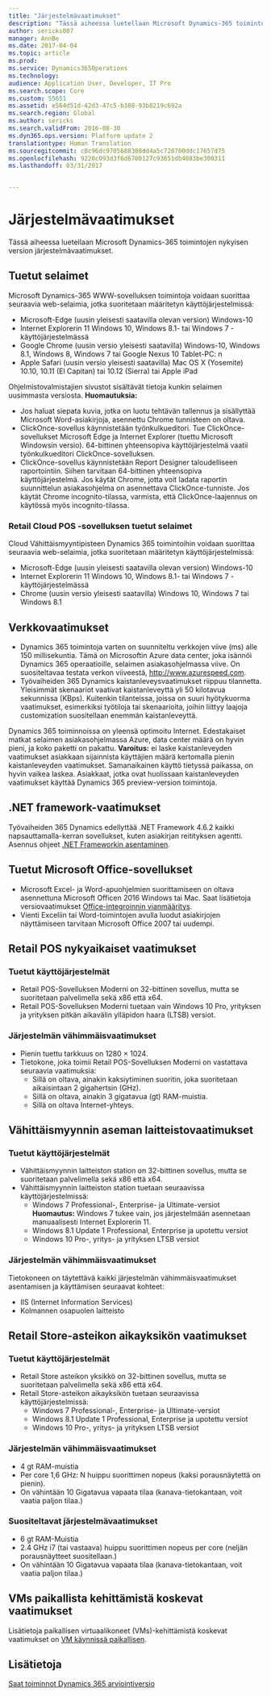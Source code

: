 ```yaml
---
title: "Järjestelmävaatimukset"
description: "Tässä aiheessa luetellaan Microsoft Dynamics-365 toimintojen nykyisen version järjestelmävaatimukset."
author: sericks007
manager: AnnBe
ms.date: 2017-04-04
ms.topic: article
ms.prod: 
ms.service: Dynamics365Operations
ms.technology: 
audience: Application User, Developer, IT Pro
ms.search.scope: Core
ms.custom: 55651
ms.assetid: e564d51d-42d3-47c5-b388-93b8219c692a
ms.search.region: Global
ms.author: sericks
ms.search.validFrom: 2016-08-30
ms.dyn365.ops.version: Platform update 2
translationtype: Human Translation
ms.sourcegitcommit: c8c96dc9705688308dd4a5c720700ddc17657d75
ms.openlocfilehash: 9220c093d3f6d6700127c93651db4083be300311
ms.lasthandoff: 03/31/2017


---
```


# <a name="system-requirements"></a>Järjestelmävaatimukset

Tässä aiheessa luetellaan Microsoft Dynamics-365 toimintojen nykyisen version järjestelmävaatimukset.

<a name="supported-web-browsers"></a>Tuetut selaimet
----------------------

Microsoft Dynamics-365 WWW-sovelluksen toimintoja voidaan suorittaa seuraavia web-selaimia, jotka suoritetaan määritetyn käyttöjärjestelmissä:

-   Microsoft-Edge (uusin yleisesti saatavilla olevan version) Windows-10
-   Internet Explorerin 11 Windows 10, Windows 8.1- tai Windows 7 -käyttöjärjestelmässä
-   Google Chrome (uusin versio yleisesti saatavilla) Windows-10, Windows 8.1, Windows 8, Windows 7 tai Google Nexus 10 Tablet-PC: n
-   Apple Safari (uusin versio yleisesti saatavilla) Mac OS X (Yosemite) 10.10, 10.11 (El Capitan) tai 10.12 (Sierra) tai Apple iPad

Ohjelmistovalmistajien sivustot sisältävät tietoja kunkin selaimen uusimmasta versiosta. **Huomautuksia:**

-   Jos haluat siepata kuvia, jotka on luotu tehtävän tallennus ja sisällyttää Microsoft Word-asiakirjoja, asennettu Chrome tunnisteen on oltava. <!---For instructions about how to install the extension, see [Screenshot Extension setup](/dynamics365/operations/dev-itpro/user-interface/task-recorder).-->
-   ClickOnce-sovellus käynnistetään työnkulkueditori. Tue ClickOnce-sovellukset Microsoft Edge ja Internet Explorer (tuettu Microsoft Windowsin versio). 64-bittinen yhteensopiva käyttöjärjestelmä vaatii työnkulkueditori ClickOnce-sovelluksen.
-   ClickOnce-sovellus käynnistetään Report Designer taloudelliseen raportointiin. Siihen tarvitaan 64-bittinen yhteensopiva käyttöjärjestelmä. Jos käytät Chrome, jotta voit ladata raportin suunnittelun asiakasohjelma on asennettava ClickOnce-tunniste. Jos käytät Chrome incognito-tilassa, varmista, että ClickOnce-laajennus on käytössä myös incognito-tilassa.

### <a name="supported-web-browsers-for-retail-cloud-pos"></a>Retail Cloud POS -sovelluksen tuetut selaimet

Cloud Vähittäismyyntipisteen Dynamics 365 toimintoihin voidaan suorittaa seuraavia web-selaimia, jotka suoritetaan määritetyn käyttöjärjestelmissä:

-   Microsoft-Edge (uusin yleisesti saatavilla olevan version) Windows-10
-   Internet Explorerin 11 Windows 10, Windows 8.1- tai Windows 7 -käyttöjärjestelmässä
-   Chrome (uusin versio yleisesti saatavilla) Windows 10, Windows 7 tai Windows 8.1

## <a name="network-requirements"></a>Verkkovaatimukset
-   Dynamics 365 toimintoja varten on suunniteltu verkkojen viive (ms) alle 150 millisekuntia. Tämä on Microsoftin Azure data center, joka isännöi Dynamics 365 operaatioille, selaimen asiakasohjelmassa viive. On suositeltavaa testata verkon viiveestä, <http://www.azurespeed.com>.
-   Työvaiheiden 365 Dynamics kaistanleveysvaatimukset riippuu tilannetta. Yleisimmät skenaariot vaativat kaistanleveyttä yli 50 kilotavua sekunnissa (KBps). Kuitenkin tilanteissa, joissa on suuri hyötykuorma vaatimukset, esimerkiksi työtiloja tai skenaarioita, joihin liittyy laajoja customization suositellaan enemmän kaistanleveyttä.

Dynamics 365 toiminnoissa on yleensä optimoitu Internet. Edestakaiset matkat selaimen asiakasohjelmassa Azure, data center määrä on hyvin pieni, ja koko paketti on pakattu. **Varoitus:** ei laske kaistanleveyden vaatimukset asiakkaan sijainnista käyttäjien määrä kertomalla pienin kaistanleveyden vaatimukset. Samanaikainen käyttö tietyssä paikassa, on hyvin vaikea laskea. Asiakkaat, jotka ovat huolissaan kaistanleveyden vaatimukset käyttää Dynamics 365 preview-version toimintoja.

## <a name="net-framework-requirements"></a>.NET framework-vaatimukset
Työvaiheiden 365 Dynamics edellyttää .NET Framework 4.6.2 kaikki napsauttamalla-kerran sovellukset, kuten asiakirjan reitityksen agentti. Asennus ohjeet [.NET Frameworkin asentaminen](https://msdn.microsoft.com/en-us/library/5a4x27ek(v=vs.110).aspx).

## <a name="supported-microsoft-office-applications"></a>Tuetut Microsoft Office-sovellukset
-   Microsoft Excel- ja Word-apuohjelmien suorittamiseen on oltava asennettuna Microsoft Officen 2016 Windows tai Mac. Saat lisätietoja versiovaatimukset [Office-integroinnin vianmääritys](/dynamics365/operations/dev-itpro/office-integration/office-integration-troubleshooting).
-   Vienti Exceliin tai Word-toimintojen avulla luodut asiakirjojen näyttämiseen tarvitaan Microsoft Office 2007 tai uudempi.

## <a name="retail-modern-pos-requirements"></a>Retail POS nykyaikaiset vaatimukset
### <a name="supported-operating-systems"></a>Tuetut käyttöjärjestelmät

-   Retail POS-Sovelluksen Moderni on 32-bittinen sovellus, mutta se suoritetaan palvelimella sekä x86 että x64.
-   Retail POS-Sovelluksen Moderni tuetaan vain Windows 10 Pro, yrityksen ja yrityksen pitkän aikavälin ylläpidon haara (LTSB) versiot.

### <a name="minimum-system-requirements"></a>Järjestelmän vähimmäisvaatimukset

-   Pienin tuettu tarkkuus on 1280 × 1024.
-   Tietokone, joka toimii Retail POS-Sovelluksen Moderni on vastattava seuraavia vaatimuksia:
    -   Sillä on oltava, ainakin kaksiytiminen suoritin, joka suoritetaan aikaisintaan 2 gigahertsin (GHz).
    -   Sillä on oltava, ainakin 3 gigatavua (gt) RAM-muistia.
    -   Sillä on oltava Internet-yhteys.

## <a name="retail-hardware-station-requirements"></a>Vähittäismyynnin aseman laitteistovaatimukset
### <a name="supported-operating-systems"></a>Tuetut käyttöjärjestelmät

-   Vähittäismyynnin laitteiston station on 32-bittinen sovellus, mutta se suoritetaan palvelimella sekä x86 että x64.
-   Vähittäismyynnin laitteiston station tuetaan seuraavissa käyttöjärjestelmissä:
    -   Windows 7 Professional-, Enterprise- ja Ultimate-versiot **Huomautus:** Windows 7 tukee vain, jos järjestelmään asennetaan manuaalisesti Internet Explorerin 11.
    -   Windows 8.1 Update 1 Professional, Enterprise ja upotettu versiot
    -   Windows 10 Pro-, yritys- ja yrityksen LTSB versiot

### <a name="minimum-system-requirements"></a>Järjestelmän vähimmäisvaatimukset

Tietokoneen on täytettävä kaikki järjestelmän vähimmäisvaatimukset asentamisen ja käyttämisen seuraavat kohteet:

-   IIS (Internet Information Services)
-   Kolmannen osapuolen laitteisto

## <a name="retail-store-scale-unit-requirements"></a>Retail Store-asteikon aikayksikön vaatimukset
### <a name="supported-operating-systems"></a>Tuetut käyttöjärjestelmät

-   Retail Store asteikon yksikkö on 32-bittinen sovellus, mutta se suoritetaan palvelimella sekä x86 että x64.
-   Retail Store-asteikon aikayksikön tuetaan seuraavissa käyttöjärjestelmissä:
    -   Windows 7 Professional-, Enterprise- ja Ultimate-versiot
    -   Windows 8.1 Update 1 Professional, Enterprise ja upotettu versiot
    -   Windows 10 Pro-, yritys- ja yrityksen LTSB versiot

### <a name="minimum-system-requirements"></a>Järjestelmän vähimmäisvaatimukset

-   4 gt RAM-muistia
-   Per core 1,6 GHz: N huippu suorittimen nopeus (kaksi porausnäytettä on pienin).
-   On vähintään 10 Gigatavua vapaata tilaa (kanava-tietokantaan, voit vaatia paljon tilaa.)

### <a name="recommended-system-requirements"></a>Suositeltavat järjestelmävaatimukset

-   6 gt RAM-Muistia
-   2.4 GHz i7 (tai vastaava) huippu suorittimen nopeus per core (neljän porausnäytteet suositellaan.)
-   On vähintään 10 Gigatavua vapaata tilaa (kanava-tietokantaan, voit vaatia paljon tilaa.)

## <a name="requirements-for-development-on-local-vms"></a>VMs paikallista kehittämistä koskevat vaatimukset
Lisätietoja paikallisen virtuaalikoneet (VMs)-kehittämistä koskevat vaatimukset on [VM käynnissä paikallisen](/dynamics365/operations/dev-itpro/dev-tools/access-instances#vm-that-is-running-in-premises).

<a name="see-also"></a>Lisätietoja
--------

[Saat toiminnot Dynamics 365 arviointiversio](/dynamics365/operations/dev-itpro/dev-tools/get-evaluation-copy)


